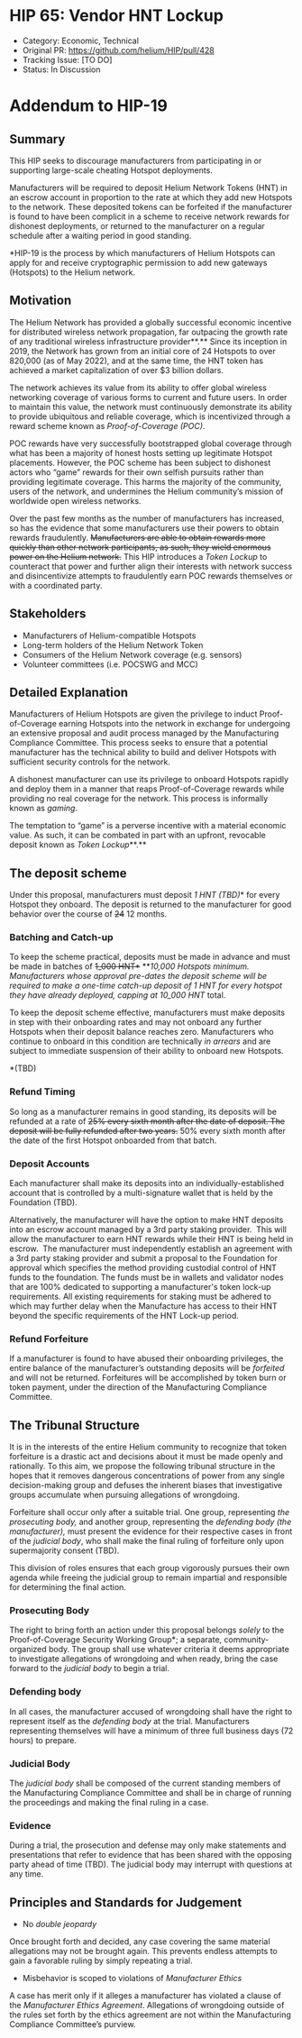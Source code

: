 # HIP 65: Vendor HNT Lockup

- Category: Economic, Technical
- Original PR: https://github.com/helium/HIP/pull/428
- Tracking Issue: [TO DO]
- Status: In Discussion

# Addendum to HIP-19

## Summary

This HIP seeks to discourage manufacturers from participating in or supporting large-scale cheating Hotspot deployments.

Manufacturers will be required to deposit Helium Network Tokens (HNT) in an escrow account in proportion to the rate at which they add new Hotspots to the network. These deposited tokens can be forfeited if the manufacturer is found to have been complicit in a scheme to receive network rewards for dishonest deployments, or returned to the manufacturer on a regular schedule after a waiting period in good standing.

*HIP-19 is the process by which manufacturers of Helium Hotspots can apply for and receive cryptographic permission to add new gateways (Hotspots) to the Helium network.

## Motivation

The Helium Network has provided a globally successful economic incentive for distributed wireless network propagation, far outpacing the growth rate of any traditional wireless infrastructure provider**.** Since its inception in 2019, the Network has grown from an initial core of 24 Hotspots to over 820,000 (as of May 2022), and at the same time, the HNT token has achieved a market capitalization of over $3 billion dollars.

The network achieves its value from its ability to offer global wireless networking coverage of various forms to current and future users. In order to maintain this value, the network must continuously demonstrate its ability to provide ubiquitous and reliable coverage, which is incentivized through a reward scheme known as *Proof-of-Coverage (POC)*.

POC rewards have very successfully bootstrapped global coverage through what has been a majority of honest hosts setting up legitimate Hotspot placements. However, the POC scheme has been subject to dishonest actors who “game” rewards for their own selfish pursuits rather than providing legitimate coverage. This harms the majority of the community, users of the network, and undermines the Helium community’s mission of worldwide open wireless networks.

Over the past few months as the number of manufacturers has increased, so has the evidence that some manufacturers use their powers to obtain rewards fraudulently. ~~Manufacturers are able to obtain rewards more quickly than other network participants, as such, they wield enormous power on the Helium network.~~ This HIP introduces a *Token Lockup* to counteract that power and further align their interests with network success and disincentivize attempts to fraudulently earn POC rewards themselves or with a coordinated party.

## Stakeholders

- Manufacturers of Helium-compatible Hotspots
- Long-term holders of the Helium Network Token
- Consumers of the Helium Network coverage (e.g. sensors)
- Volunteer committees (i.e. POCSWG and MCC)

## Detailed Explanation

Manufacturers of Helium Hotspots are given the privilege to induct Proof-of-Coverage earning Hotspots into the network in exchange for undergoing an extensive proposal and audit process managed by the Manufacturing Compliance Committee. This process seeks to ensure that a potential manufacturer has the technical ability to build and deliver Hotspots with sufficient security controls for the network.

A dishonest manufacturer can use its privilege to onboard Hotspots rapidly and deploy them in a manner that reaps Proof-of-Coverage rewards while providing no real coverage for the network. This process is informally known as *gaming*.

The temptation to “game” is a perverse incentive with a material economic value. As such, it can be combated in part with an upfront, revocable deposit known as *Token Lockup***.**

## The deposit scheme

Under this proposal, manufacturers must deposit **1 HNT* (TBD)** for every Hotspot they onboard. The deposit is returned to the manufacturer for good behavior over the course of ~~24~~ 12 months.

### Batching and Catch-up

To keep the scheme practical, deposits must be made in advance and must be made in batches of ~~1_000 HNT*~~ ****10,000 Hotspots minimum. Manufacturers whose approval pre-dates the deposit scheme will be required to make a one-time catch-up deposit of 1 HNT* for every hotspot they have already deployed, capping at 10_000 HNT* total.

To keep the deposit scheme effective, manufacturers must make deposits in step with their onboarding rates and may not onboard any further Hotspots when their deposit balance reaches zero.  Manufacturers who continue to onboard in this condition are technically *in arrears* and are subject to immediate suspension of their ability to onboard new Hotspots.

 *(TBD)

### Refund Timing

So long as a manufacturer remains in good standing, its deposits will be refunded at a rate of ~~25% every sixth month after the date of deposit. The deposit will be fully refunded after two years.~~ 50% every sixth month after the date of the first Hotspot onboarded from that batch.

### Deposit Accounts

Each manufacturer shall make its deposits into an individually-established account that is controlled by a multi-signature wallet that is held by the Foundation (TBD).

Alternatively, the manufacturer will have the option to make HNT deposits into an escrow account managed by a 3rd party staking provider.  This will allow the manufacturer to earn HNT rewards while their HNT is being held in escrow.  The manufacturer must independently establish an agreement with a 3rd party staking provider and submit a proposal to the Foundation for approval which specifies the method providing custodial control of HNT funds to the foundation. The funds must be in wallets and validator nodes that are 100% dedicated to supporting a manufacturer's token lock-up requirements. All existing requirements for staking must be adhered to which may further delay when the Manufacture has access to their HNT beyond the specific requirements of the HNT Lock-up period.

### Refund Forfeiture

If a manufacturer is found to have abused their onboarding privileges, the entire balance of the manufacturer’s outstanding deposits will be *forfeited* and will not be returned. Forfeitures will be accomplished by token burn or token payment, under the direction of the Manufacturing Compliance Committee.

## The Tribunal Structure

It is in the interests of the entire Helium community to recognize that token forfeiture is a drastic act and decisions about it must be made openly and rationally. To this aim, we propose the following tribunal structure in the hopes that it removes dangerous concentrations of power from any single decision-making group and defuses the inherent biases that investigative groups accumulate when pursuing allegations of wrongdoing.

Forfeiture shall occur only after a suitable trial. One group, representing *the prosecuting body,* and another group, representing the *defending body (the manufacturer),* must present the evidence for their respective cases in front of the *judicial body*, who shall make the final ruling of forfeiture only upon supermajority consent (TBD).

This division of roles ensures that each group vigorously pursues their own agenda while freeing the judicial group to remain impartial and responsible for determining the final action.

### Prosecuting Body

The right to bring forth an action under this proposal belongs *solely* to the Proof-of-Coverage Security Working Group*; a separate, community-organized body. The group shall use whatever criteria it deems appropriate to investigate allegations of wrongdoing and when ready, bring the case forward to the *judicial body* to begin a trial.

### Defending body

In all cases, the manufacturer accused of wrongdoing shall have the right to represent itself as the *defending body* at the trial. Manufacturers representing themselves will have a minimum of three full business days (72 hours) to prepare. 

### Judicial Body

The *judicial body* shall be composed of the current standing members of the Manufacturing Compliance Committee and shall be in charge of running the proceedings and making the final ruling in a case.

### Evidence

During a trial, the prosecution and defense may only make statements and presentations that refer to evidence that has been shared with the opposing party ahead of time (TBD).  The judicial body may interrupt with questions at any time.

## Principles and Standards for Judgement

- No *double jeopardy*

Once brought forth and decided, any case covering the same material allegations may not be brought again. This prevents endless attempts to gain a favorable ruling by simply repeating a trial.

- Misbehavior is scoped to violations of *Manufacturer Ethics*

A case has merit only if it alleges a manufacturer has violated a clause of the *Manufacturer Ethics Agreement*. Allegations of wrongdoing outside of the rules set forth by the ethics agreement are not within the Manufacturing Compliance Committee’s purview.
